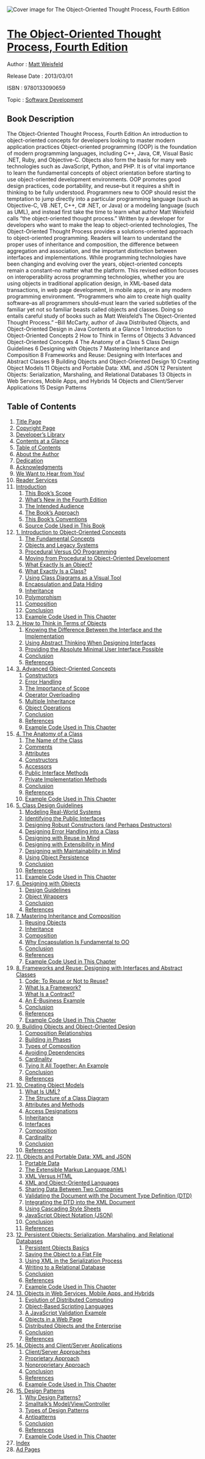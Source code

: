 ![Cover image for The Object-Oriented Thought Process, Fourth Edition](https://imgdetail.ebookreading.net/cover/cover/software_development/EB9780133090659.jpg)

[The Object-Oriented Thought Process, Fourth Edition](https://ebookreading.net/view/book/The+Object-Oriented+Thought+Process%2C+Fourth+Edition-EB9780133090659_1.html "The Object-Oriented Thought Process, Fourth Edition")
====================================================================================================================

Author : [Matt Weisfeld](https://ebookreading.net/search/author/Matt+Weisfeld)

Release Date : 2013/03/01

ISBN : 9780133090659

Topic : [Software Development](https://ebookreading.net/search/category/software-development)

Book Description
-----------------

   
The Object-Oriented Thought Process, Fourth Edition
An introduction to object-oriented concepts for developers looking to master modern application practices
Object-oriented programming (OOP) is the foundation of modern programming languages, including C++, Java, C#, Visual Basic .NET, Ruby, and Objective-C. Objects also form the basis for many web technologies such as JavaScript, Python, and PHP.
It is of vital importance to learn the fundamental concepts of object orientation before starting to use object-oriented development environments. OOP promotes good design practices, code portability, and reuse–but it requires a shift in thinking to be fully understood. Programmers new to OOP should resist the temptation to jump directly into a particular programming language (such as Objective-C, VB .NET, C++, C# .NET, or Java) or a modeling language (such as UML), and instead first take the time to learn what author Matt Weisfeld calls “the object-oriented thought process.”
Written by a developer for developers who want to make the leap to object-oriented technologies, The Object-Oriented Thought Process provides a solutions-oriented approach to object-oriented programming. Readers will learn to understand the proper uses of inheritance and composition, the difference between aggregation and association, and the important distinction between interfaces and implementations.
While programming technologies have been changing and evolving over the years, object-oriented concepts remain a constant–no matter what the platform. This revised edition focuses on interoperability across programming technologies, whether you are using objects in traditional application design, in XML-based data transactions, in web page development, in mobile apps, or in any modern programming environment.
“Programmers who aim to create high quality software–as all programmers should–must learn the varied subtleties of the familiar yet not so familiar beasts called objects and classes. Doing so entails careful study of books such as Matt Weisfeld’s The Object-Oriented Thought Process.”
–Bill McCarty, author of Java Distributed Objects, and Object-Oriented Design in Java
Contents at a Glance 1 Introduction to Object-Oriented Concepts 2 How to Think in Terms of Objects 3 Advanced Object-Oriented Concepts 4 The Anatomy of a Class 5 Class Design Guidelines 6 Designing with Objects 7 Mastering Inheritance and Composition 8 Frameworks and Reuse: Designing with Interfaces and Abstract Classes 9 Building Objects and Object-Oriented Design 10 Creating Object Models 11 Objects and Portable Data: XML and JSON 12 Persistent Objects: Serialization, Marshaling, and Relational Databases 13 Objects in Web Services, Mobile Apps, and Hybrids 14 Objects and Client/Server Applications 15 Design Patterns
              
Table of Contents
-----------------

1. [Title Page](https://ebookreading.net/view/book/The+Object-Oriented+Thought+Process%2C+Fourth+Edition-EB9780133090659_2.html)
1. [Copyright Page](https://ebookreading.net/view/book/The+Object-Oriented+Thought+Process%2C+Fourth+Edition-EB9780133090659_3.html)
1. [Developer’s Library](https://ebookreading.net/view/book/The+Object-Oriented+Thought+Process%2C+Fourth+Edition-EB9780133090659_4.html)
1. [Contents at a Glance](https://ebookreading.net/view/book/The+Object-Oriented+Thought+Process%2C+Fourth+Edition-EB9780133090659_5.html)
1. [Table of Contents](https://ebookreading.net/view/book/The+Object-Oriented+Thought+Process%2C+Fourth+Edition-EB9780133090659_6.html)
1. [About the Author](https://ebookreading.net/view/book/The+Object-Oriented+Thought+Process%2C+Fourth+Edition-EB9780133090659_7.html)
1. [Dedication](https://ebookreading.net/view/book/The+Object-Oriented+Thought+Process%2C+Fourth+Edition-EB9780133090659_8.html)
1. [Acknowledgments](https://ebookreading.net/view/book/The+Object-Oriented+Thought+Process%2C+Fourth+Edition-EB9780133090659_9.html)
1. [We Want to Hear from You!](https://ebookreading.net/view/book/The+Object-Oriented+Thought+Process%2C+Fourth+Edition-EB9780133090659_10.html)
1. [Reader Services](https://ebookreading.net/view/book/The+Object-Oriented+Thought+Process%2C+Fourth+Edition-EB9780133090659_11.html)
1. [Introduction](https://ebookreading.net/view/book/The+Object-Oriented+Thought+Process%2C+Fourth+Edition-EB9780133090659_12.html)
    1. [This Book’s Scope](https://ebookreading.net/view/book/The+Object-Oriented+Thought+Process%2C+Fourth+Edition-EB9780133090659_13.html#ch00lev1sec1)
    1. [What’s New in the Fourth Edition](https://ebookreading.net/view/book/The+Object-Oriented+Thought+Process%2C+Fourth+Edition-EB9780133090659_14.html#ch00lev1sec2)
    1. [The Intended Audience](https://ebookreading.net/view/book/The+Object-Oriented+Thought+Process%2C+Fourth+Edition-EB9780133090659_15.html#ch00lev1sec3)
    1. [The Book’s Approach](https://ebookreading.net/view/book/The+Object-Oriented+Thought+Process%2C+Fourth+Edition-EB9780133090659_16.html#ch00lev1sec4)
    1. [This Book’s Conventions](https://ebookreading.net/view/book/The+Object-Oriented+Thought+Process%2C+Fourth+Edition-EB9780133090659_17.html#ch00lev1sec5)
    1. [Source Code Used in This Book](https://ebookreading.net/view/book/The+Object-Oriented+Thought+Process%2C+Fourth+Edition-EB9780133090659_18.html#ch00lev1sec6)
1. [1. Introduction to Object-Oriented Concepts](https://ebookreading.net/view/book/The+Object-Oriented+Thought+Process%2C+Fourth+Edition-EB9780133090659_19.html)
    1. [The Fundamental Concepts](https://ebookreading.net/view/book/The+Object-Oriented+Thought+Process%2C+Fourth+Edition-EB9780133090659_20.html#ch01lev1sec1)
    1. [Objects and Legacy Systems](https://ebookreading.net/view/book/The+Object-Oriented+Thought+Process%2C+Fourth+Edition-EB9780133090659_21.html#ch01lev1sec2)
    1. [Procedural Versus OO Programming](https://ebookreading.net/view/book/The+Object-Oriented+Thought+Process%2C+Fourth+Edition-EB9780133090659_22.html#ch01lev1sec3)
    1. [Moving from Procedural to Object-Oriented Development](https://ebookreading.net/view/book/The+Object-Oriented+Thought+Process%2C+Fourth+Edition-EB9780133090659_23.html#ch01lev1sec4)
    1. [What Exactly Is an Object?](https://ebookreading.net/view/book/The+Object-Oriented+Thought+Process%2C+Fourth+Edition-EB9780133090659_24.html#ch01lev1sec5)
    1. [What Exactly Is a Class?](https://ebookreading.net/view/book/The+Object-Oriented+Thought+Process%2C+Fourth+Edition-EB9780133090659_25.html#ch01lev1sec6)
    1. [Using Class Diagrams as a Visual Tool](https://ebookreading.net/view/book/The+Object-Oriented+Thought+Process%2C+Fourth+Edition-EB9780133090659_26.html#ch01lev1sec7)
    1. [Encapsulation and Data Hiding](https://ebookreading.net/view/book/The+Object-Oriented+Thought+Process%2C+Fourth+Edition-EB9780133090659_27.html#ch01lev1sec8)
    1. [Inheritance](https://ebookreading.net/view/book/The+Object-Oriented+Thought+Process%2C+Fourth+Edition-EB9780133090659_28.html#ch01lev1sec9)
    1. [Polymorphism](https://ebookreading.net/view/book/The+Object-Oriented+Thought+Process%2C+Fourth+Edition-EB9780133090659_29.html#ch01lev1sec10)
    1. [Composition](https://ebookreading.net/view/book/The+Object-Oriented+Thought+Process%2C+Fourth+Edition-EB9780133090659_30.html#ch01lev1sec11)
    1. [Conclusion](https://ebookreading.net/view/book/The+Object-Oriented+Thought+Process%2C+Fourth+Edition-EB9780133090659_31.html#ch01lev1sec12)
    1. [Example Code Used in This Chapter](https://ebookreading.net/view/book/The+Object-Oriented+Thought+Process%2C+Fourth+Edition-EB9780133090659_32.html#ch01lev1sec13)
1. [2. How to Think in Terms of Objects](https://ebookreading.net/view/book/The+Object-Oriented+Thought+Process%2C+Fourth+Edition-EB9780133090659_33.html)
    1. [Knowing the Difference Between the Interface and the Implementation](https://ebookreading.net/view/book/The+Object-Oriented+Thought+Process%2C+Fourth+Edition-EB9780133090659_34.html#ch02lev1sec1)
    1. [Using Abstract Thinking When Designing Interfaces](https://ebookreading.net/view/book/The+Object-Oriented+Thought+Process%2C+Fourth+Edition-EB9780133090659_35.html#ch02lev1sec2)
    1. [Providing the Absolute Minimal User Interface Possible](https://ebookreading.net/view/book/The+Object-Oriented+Thought+Process%2C+Fourth+Edition-EB9780133090659_36.html#ch02lev1sec3)
    1. [Conclusion](https://ebookreading.net/view/book/The+Object-Oriented+Thought+Process%2C+Fourth+Edition-EB9780133090659_37.html#ch02lev1sec4)
    1. [References](https://ebookreading.net/view/book/The+Object-Oriented+Thought+Process%2C+Fourth+Edition-EB9780133090659_38.html#ch02lev1sec5)
1. [3. Advanced Object-Oriented Concepts](https://ebookreading.net/view/book/The+Object-Oriented+Thought+Process%2C+Fourth+Edition-EB9780133090659_39.html)
    1. [Constructors](https://ebookreading.net/view/book/The+Object-Oriented+Thought+Process%2C+Fourth+Edition-EB9780133090659_40.html#ch03lev1sec1)
    1. [Error Handling](https://ebookreading.net/view/book/The+Object-Oriented+Thought+Process%2C+Fourth+Edition-EB9780133090659_41.html#ch03lev1sec2)
    1. [The Importance of Scope](https://ebookreading.net/view/book/The+Object-Oriented+Thought+Process%2C+Fourth+Edition-EB9780133090659_42.html#ch03lev1sec3)
    1. [Operator Overloading](https://ebookreading.net/view/book/The+Object-Oriented+Thought+Process%2C+Fourth+Edition-EB9780133090659_43.html#ch03lev1sec4)
    1. [Multiple Inheritance](https://ebookreading.net/view/book/The+Object-Oriented+Thought+Process%2C+Fourth+Edition-EB9780133090659_44.html#ch03lev1sec5)
    1. [Object Operations](https://ebookreading.net/view/book/The+Object-Oriented+Thought+Process%2C+Fourth+Edition-EB9780133090659_45.html#ch03lev1sec6)
    1. [Conclusion](https://ebookreading.net/view/book/The+Object-Oriented+Thought+Process%2C+Fourth+Edition-EB9780133090659_46.html#ch03lev1sec7)
    1. [References](https://ebookreading.net/view/book/The+Object-Oriented+Thought+Process%2C+Fourth+Edition-EB9780133090659_47.html#ch03lev1sec8)
    1. [Example Code Used in This Chapter](https://ebookreading.net/view/book/The+Object-Oriented+Thought+Process%2C+Fourth+Edition-EB9780133090659_48.html#ch03lev1sec9)
1. [4. The Anatomy of a Class](https://ebookreading.net/view/book/The+Object-Oriented+Thought+Process%2C+Fourth+Edition-EB9780133090659_49.html)
    1. [The Name of the Class](https://ebookreading.net/view/book/The+Object-Oriented+Thought+Process%2C+Fourth+Edition-EB9780133090659_50.html#ch04lev1sec1)
    1. [Comments](https://ebookreading.net/view/book/The+Object-Oriented+Thought+Process%2C+Fourth+Edition-EB9780133090659_51.html#ch04lev1sec2)
    1. [Attributes](https://ebookreading.net/view/book/The+Object-Oriented+Thought+Process%2C+Fourth+Edition-EB9780133090659_52.html#ch04lev1sec3)
    1. [Constructors](https://ebookreading.net/view/book/The+Object-Oriented+Thought+Process%2C+Fourth+Edition-EB9780133090659_53.html#ch04lev1sec4)
    1. [Accessors](https://ebookreading.net/view/book/The+Object-Oriented+Thought+Process%2C+Fourth+Edition-EB9780133090659_54.html#ch04lev1sec5)
    1. [Public Interface Methods](https://ebookreading.net/view/book/The+Object-Oriented+Thought+Process%2C+Fourth+Edition-EB9780133090659_55.html#ch04lev1sec6)
    1. [Private Implementation Methods](https://ebookreading.net/view/book/The+Object-Oriented+Thought+Process%2C+Fourth+Edition-EB9780133090659_56.html#ch04lev1sec7)
    1. [Conclusion](https://ebookreading.net/view/book/The+Object-Oriented+Thought+Process%2C+Fourth+Edition-EB9780133090659_57.html#ch04lev1sec8)
    1. [References](https://ebookreading.net/view/book/The+Object-Oriented+Thought+Process%2C+Fourth+Edition-EB9780133090659_58.html#ch04lev1sec9)
    1. [Example Code Used in This Chapter](https://ebookreading.net/view/book/The+Object-Oriented+Thought+Process%2C+Fourth+Edition-EB9780133090659_59.html#ch04lev1sec10)
1. [5. Class Design Guidelines](https://ebookreading.net/view/book/The+Object-Oriented+Thought+Process%2C+Fourth+Edition-EB9780133090659_60.html)
    1. [Modeling Real-World Systems](https://ebookreading.net/view/book/The+Object-Oriented+Thought+Process%2C+Fourth+Edition-EB9780133090659_61.html#ch05lev1sec1)
    1. [Identifying the Public Interfaces](https://ebookreading.net/view/book/The+Object-Oriented+Thought+Process%2C+Fourth+Edition-EB9780133090659_62.html#ch05lev1sec2)
    1. [Designing Robust Constructors (and Perhaps Destructors)](https://ebookreading.net/view/book/The+Object-Oriented+Thought+Process%2C+Fourth+Edition-EB9780133090659_63.html#ch05lev1sec3)
    1. [Designing Error Handling into a Class](https://ebookreading.net/view/book/The+Object-Oriented+Thought+Process%2C+Fourth+Edition-EB9780133090659_64.html#ch05lev1sec4)
    1. [Designing with Reuse in Mind](https://ebookreading.net/view/book/The+Object-Oriented+Thought+Process%2C+Fourth+Edition-EB9780133090659_65.html#ch05lev1sec5)
    1. [Designing with Extensibility in Mind](https://ebookreading.net/view/book/The+Object-Oriented+Thought+Process%2C+Fourth+Edition-EB9780133090659_66.html#ch05lev1sec6)
    1. [Designing with Maintainability in Mind](https://ebookreading.net/view/book/The+Object-Oriented+Thought+Process%2C+Fourth+Edition-EB9780133090659_67.html#ch05lev1sec7)
    1. [Using Object Persistence](https://ebookreading.net/view/book/The+Object-Oriented+Thought+Process%2C+Fourth+Edition-EB9780133090659_68.html#ch05lev1sec8)
    1. [Conclusion](https://ebookreading.net/view/book/The+Object-Oriented+Thought+Process%2C+Fourth+Edition-EB9780133090659_69.html#ch05lev1sec9)
    1. [References](https://ebookreading.net/view/book/The+Object-Oriented+Thought+Process%2C+Fourth+Edition-EB9780133090659_70.html#ch05lev1sec10)
    1. [Example Code Used in This Chapter](https://ebookreading.net/view/book/The+Object-Oriented+Thought+Process%2C+Fourth+Edition-EB9780133090659_71.html#ch05lev1sec11)
1. [6. Designing with Objects](https://ebookreading.net/view/book/The+Object-Oriented+Thought+Process%2C+Fourth+Edition-EB9780133090659_72.html)
    1. [Design Guidelines](https://ebookreading.net/view/book/The+Object-Oriented+Thought+Process%2C+Fourth+Edition-EB9780133090659_73.html#ch06lev1sec1)
    1. [Object Wrappers](https://ebookreading.net/view/book/The+Object-Oriented+Thought+Process%2C+Fourth+Edition-EB9780133090659_74.html#ch06lev1sec2)
    1. [Conclusion](https://ebookreading.net/view/book/The+Object-Oriented+Thought+Process%2C+Fourth+Edition-EB9780133090659_75.html#ch06lev1sec3)
    1. [References](https://ebookreading.net/view/book/The+Object-Oriented+Thought+Process%2C+Fourth+Edition-EB9780133090659_76.html#ch06lev1sec4)
1. [7. Mastering Inheritance and Composition](https://ebookreading.net/view/book/The+Object-Oriented+Thought+Process%2C+Fourth+Edition-EB9780133090659_77.html)
    1. [Reusing Objects](https://ebookreading.net/view/book/The+Object-Oriented+Thought+Process%2C+Fourth+Edition-EB9780133090659_78.html#ch07lev1sec1)
    1. [Inheritance](https://ebookreading.net/view/book/The+Object-Oriented+Thought+Process%2C+Fourth+Edition-EB9780133090659_79.html#ch07lev1sec2)
    1. [Composition](https://ebookreading.net/view/book/The+Object-Oriented+Thought+Process%2C+Fourth+Edition-EB9780133090659_80.html#ch07lev1sec3)
    1. [Why Encapsulation Is Fundamental to OO](https://ebookreading.net/view/book/The+Object-Oriented+Thought+Process%2C+Fourth+Edition-EB9780133090659_81.html#ch07lev1sec4)
    1. [Conclusion](https://ebookreading.net/view/book/The+Object-Oriented+Thought+Process%2C+Fourth+Edition-EB9780133090659_82.html#ch07lev1sec5)
    1. [References](https://ebookreading.net/view/book/The+Object-Oriented+Thought+Process%2C+Fourth+Edition-EB9780133090659_83.html#ch07lev1sec6)
    1. [Example Code Used in This Chapter](https://ebookreading.net/view/book/The+Object-Oriented+Thought+Process%2C+Fourth+Edition-EB9780133090659_84.html#ch07lev1sec7)
1. [8. Frameworks and Reuse: Designing with Interfaces and Abstract Classes](https://ebookreading.net/view/book/The+Object-Oriented+Thought+Process%2C+Fourth+Edition-EB9780133090659_85.html)
    1. [Code: To Reuse or Not to Reuse?](https://ebookreading.net/view/book/The+Object-Oriented+Thought+Process%2C+Fourth+Edition-EB9780133090659_86.html#ch08lev1sec1)
    1. [What Is a Framework?](https://ebookreading.net/view/book/The+Object-Oriented+Thought+Process%2C+Fourth+Edition-EB9780133090659_87.html#ch08lev1sec2)
    1. [What Is a Contract?](https://ebookreading.net/view/book/The+Object-Oriented+Thought+Process%2C+Fourth+Edition-EB9780133090659_88.html#ch08lev1sec3)
    1. [An E-Business Example](https://ebookreading.net/view/book/The+Object-Oriented+Thought+Process%2C+Fourth+Edition-EB9780133090659_89.html#ch08lev1sec4)
    1. [Conclusion](https://ebookreading.net/view/book/The+Object-Oriented+Thought+Process%2C+Fourth+Edition-EB9780133090659_90.html#ch08lev1sec5)
    1. [References](https://ebookreading.net/view/book/The+Object-Oriented+Thought+Process%2C+Fourth+Edition-EB9780133090659_91.html#ch08lev1sec6)
    1. [Example Code Used in This Chapter](https://ebookreading.net/view/book/The+Object-Oriented+Thought+Process%2C+Fourth+Edition-EB9780133090659_92.html#ch08lev1sec7)
1. [9. Building Objects and Object-Oriented Design](https://ebookreading.net/view/book/The+Object-Oriented+Thought+Process%2C+Fourth+Edition-EB9780133090659_93.html)
    1. [Composition Relationships](https://ebookreading.net/view/book/The+Object-Oriented+Thought+Process%2C+Fourth+Edition-EB9780133090659_94.html#ch09lev1sec1)
    1. [Building in Phases](https://ebookreading.net/view/book/The+Object-Oriented+Thought+Process%2C+Fourth+Edition-EB9780133090659_95.html#ch09lev1sec2)
    1. [Types of Composition](https://ebookreading.net/view/book/The+Object-Oriented+Thought+Process%2C+Fourth+Edition-EB9780133090659_96.html#ch09lev1sec3)
    1. [Avoiding Dependencies](https://ebookreading.net/view/book/The+Object-Oriented+Thought+Process%2C+Fourth+Edition-EB9780133090659_97.html#ch09lev1sec4)
    1. [Cardinality](https://ebookreading.net/view/book/The+Object-Oriented+Thought+Process%2C+Fourth+Edition-EB9780133090659_98.html#ch09lev1sec5)
    1. [Tying It All Together: An Example](https://ebookreading.net/view/book/The+Object-Oriented+Thought+Process%2C+Fourth+Edition-EB9780133090659_99.html#ch09lev1sec6)
    1. [Conclusion](https://ebookreading.net/view/book/The+Object-Oriented+Thought+Process%2C+Fourth+Edition-EB9780133090659_100.html#ch09lev1sec7)
    1. [References](https://ebookreading.net/view/book/The+Object-Oriented+Thought+Process%2C+Fourth+Edition-EB9780133090659_101.html#ch09lev1sec8)
1. [10. Creating Object Models](https://ebookreading.net/view/book/The+Object-Oriented+Thought+Process%2C+Fourth+Edition-EB9780133090659_102.html)
    1. [What Is UML?](https://ebookreading.net/view/book/The+Object-Oriented+Thought+Process%2C+Fourth+Edition-EB9780133090659_103.html#ch10lev1sec1)
    1. [The Structure of a Class Diagram](https://ebookreading.net/view/book/The+Object-Oriented+Thought+Process%2C+Fourth+Edition-EB9780133090659_104.html#ch10lev1sec2)
    1. [Attributes and Methods](https://ebookreading.net/view/book/The+Object-Oriented+Thought+Process%2C+Fourth+Edition-EB9780133090659_105.html#ch10lev1sec3)
    1. [Access Designations](https://ebookreading.net/view/book/The+Object-Oriented+Thought+Process%2C+Fourth+Edition-EB9780133090659_106.html#ch10lev1sec4)
    1. [Inheritance](https://ebookreading.net/view/book/The+Object-Oriented+Thought+Process%2C+Fourth+Edition-EB9780133090659_107.html#ch10lev1sec5)
    1. [Interfaces](https://ebookreading.net/view/book/The+Object-Oriented+Thought+Process%2C+Fourth+Edition-EB9780133090659_108.html#ch10lev1sec6)
    1. [Composition](https://ebookreading.net/view/book/The+Object-Oriented+Thought+Process%2C+Fourth+Edition-EB9780133090659_109.html#ch10lev1sec7)
    1. [Cardinality](https://ebookreading.net/view/book/The+Object-Oriented+Thought+Process%2C+Fourth+Edition-EB9780133090659_110.html#ch10lev1sec8)
    1. [Conclusion](https://ebookreading.net/view/book/The+Object-Oriented+Thought+Process%2C+Fourth+Edition-EB9780133090659_111.html#ch10lev1sec9)
    1. [References](https://ebookreading.net/view/book/The+Object-Oriented+Thought+Process%2C+Fourth+Edition-EB9780133090659_112.html#ch10lev1sec10)
1. [11. Objects and Portable Data: XML and JSON](https://ebookreading.net/view/book/The+Object-Oriented+Thought+Process%2C+Fourth+Edition-EB9780133090659_113.html)
    1. [Portable Data](https://ebookreading.net/view/book/The+Object-Oriented+Thought+Process%2C+Fourth+Edition-EB9780133090659_114.html#ch11lev1sec1)
    1. [The Extensible Markup Language (XML)](https://ebookreading.net/view/book/The+Object-Oriented+Thought+Process%2C+Fourth+Edition-EB9780133090659_115.html#ch11lev1sec2)
    1. [XML Versus HTML](https://ebookreading.net/view/book/The+Object-Oriented+Thought+Process%2C+Fourth+Edition-EB9780133090659_116.html#ch11lev1sec3)
    1. [XML and Object-Oriented Languages](https://ebookreading.net/view/book/The+Object-Oriented+Thought+Process%2C+Fourth+Edition-EB9780133090659_117.html#ch11lev1sec4)
    1. [Sharing Data Between Two Companies](https://ebookreading.net/view/book/The+Object-Oriented+Thought+Process%2C+Fourth+Edition-EB9780133090659_118.html#ch11lev1sec5)
    1. [Validating the Document with the Document Type Definition (DTD)](https://ebookreading.net/view/book/The+Object-Oriented+Thought+Process%2C+Fourth+Edition-EB9780133090659_119.html#ch11lev1sec6)
    1. [Integrating the DTD into the XML Document](https://ebookreading.net/view/book/The+Object-Oriented+Thought+Process%2C+Fourth+Edition-EB9780133090659_120.html#ch11lev1sec7)
    1. [Using Cascading Style Sheets](https://ebookreading.net/view/book/The+Object-Oriented+Thought+Process%2C+Fourth+Edition-EB9780133090659_121.html#ch11lev1sec8)
    1. [JavaScript Object Notation (JSON)](https://ebookreading.net/view/book/The+Object-Oriented+Thought+Process%2C+Fourth+Edition-EB9780133090659_122.html#ch11lev1sec9)
    1. [Conclusion](https://ebookreading.net/view/book/The+Object-Oriented+Thought+Process%2C+Fourth+Edition-EB9780133090659_123.html#ch11lev1sec10)
    1. [References](https://ebookreading.net/view/book/The+Object-Oriented+Thought+Process%2C+Fourth+Edition-EB9780133090659_124.html#ch11lev1sec11)
1. [12. Persistent Objects: Serialization, Marshaling, and Relational Databases](https://ebookreading.net/view/book/The+Object-Oriented+Thought+Process%2C+Fourth+Edition-EB9780133090659_125.html)
    1. [Persistent Objects Basics](https://ebookreading.net/view/book/The+Object-Oriented+Thought+Process%2C+Fourth+Edition-EB9780133090659_126.html#ch12lev1sec1)
    1. [Saving the Object to a Flat File](https://ebookreading.net/view/book/The+Object-Oriented+Thought+Process%2C+Fourth+Edition-EB9780133090659_127.html#ch12lev1sec2)
    1. [Using XML in the Serialization Process](https://ebookreading.net/view/book/The+Object-Oriented+Thought+Process%2C+Fourth+Edition-EB9780133090659_128.html#ch12lev1sec3)
    1. [Writing to a Relational Database](https://ebookreading.net/view/book/The+Object-Oriented+Thought+Process%2C+Fourth+Edition-EB9780133090659_129.html#ch12lev1sec4)
    1. [Conclusion](https://ebookreading.net/view/book/The+Object-Oriented+Thought+Process%2C+Fourth+Edition-EB9780133090659_130.html#ch12lev1sec5)
    1. [References](https://ebookreading.net/view/book/The+Object-Oriented+Thought+Process%2C+Fourth+Edition-EB9780133090659_131.html#ch12lev1sec6)
    1. [Example Code Used in This Chapter](https://ebookreading.net/view/book/The+Object-Oriented+Thought+Process%2C+Fourth+Edition-EB9780133090659_132.html#ch12lev1sec7)
1. [13. Objects in Web Services, Mobile Apps, and Hybrids](https://ebookreading.net/view/book/The+Object-Oriented+Thought+Process%2C+Fourth+Edition-EB9780133090659_133.html)
    1. [Evolution of Distributed Computing](https://ebookreading.net/view/book/The+Object-Oriented+Thought+Process%2C+Fourth+Edition-EB9780133090659_134.html#ch13lev1sec1)
    1. [Object-Based Scripting Languages](https://ebookreading.net/view/book/The+Object-Oriented+Thought+Process%2C+Fourth+Edition-EB9780133090659_135.html#ch13lev1sec2)
    1. [A JavaScript Validation Example](https://ebookreading.net/view/book/The+Object-Oriented+Thought+Process%2C+Fourth+Edition-EB9780133090659_136.html#ch13lev1sec3)
    1. [Objects in a Web Page](https://ebookreading.net/view/book/The+Object-Oriented+Thought+Process%2C+Fourth+Edition-EB9780133090659_137.html#ch13lev1sec4)
    1. [Distributed Objects and the Enterprise](https://ebookreading.net/view/book/The+Object-Oriented+Thought+Process%2C+Fourth+Edition-EB9780133090659_138.html#ch13lev1sec5)
    1. [Conclusion](https://ebookreading.net/view/book/The+Object-Oriented+Thought+Process%2C+Fourth+Edition-EB9780133090659_139.html#ch13lev1sec6)
    1. [References](https://ebookreading.net/view/book/The+Object-Oriented+Thought+Process%2C+Fourth+Edition-EB9780133090659_140.html#ch13lev1sec7)
1. [14. Objects and Client/Server Applications](https://ebookreading.net/view/book/The+Object-Oriented+Thought+Process%2C+Fourth+Edition-EB9780133090659_141.html)
    1. [Client/Server Approaches](https://ebookreading.net/view/book/The+Object-Oriented+Thought+Process%2C+Fourth+Edition-EB9780133090659_142.html#ch14lev1sec1)
    1. [Proprietary Approach](https://ebookreading.net/view/book/The+Object-Oriented+Thought+Process%2C+Fourth+Edition-EB9780133090659_143.html#ch14lev1sec2)
    1. [Nonproprietary Approach](https://ebookreading.net/view/book/The+Object-Oriented+Thought+Process%2C+Fourth+Edition-EB9780133090659_144.html#ch14lev1sec3)
    1. [Conclusion](https://ebookreading.net/view/book/The+Object-Oriented+Thought+Process%2C+Fourth+Edition-EB9780133090659_145.html#ch14lev1sec4)
    1. [References](https://ebookreading.net/view/book/The+Object-Oriented+Thought+Process%2C+Fourth+Edition-EB9780133090659_146.html#ch14lev1sec5)
    1. [Example Code Used in This Chapter](https://ebookreading.net/view/book/The+Object-Oriented+Thought+Process%2C+Fourth+Edition-EB9780133090659_147.html#ch14lev1sec6)
1. [15. Design Patterns](https://ebookreading.net/view/book/The+Object-Oriented+Thought+Process%2C+Fourth+Edition-EB9780133090659_148.html)
    1. [Why Design Patterns?](https://ebookreading.net/view/book/The+Object-Oriented+Thought+Process%2C+Fourth+Edition-EB9780133090659_149.html#ch15lev1sec1)
    1. [Smalltalk’s Model/View/Controller](https://ebookreading.net/view/book/The+Object-Oriented+Thought+Process%2C+Fourth+Edition-EB9780133090659_150.html#ch15lev1sec2)
    1. [Types of Design Patterns](https://ebookreading.net/view/book/The+Object-Oriented+Thought+Process%2C+Fourth+Edition-EB9780133090659_151.html#ch15lev1sec3)
    1. [Antipatterns](https://ebookreading.net/view/book/The+Object-Oriented+Thought+Process%2C+Fourth+Edition-EB9780133090659_152.html#ch15lev1sec4)
    1. [Conclusion](https://ebookreading.net/view/book/The+Object-Oriented+Thought+Process%2C+Fourth+Edition-EB9780133090659_153.html#ch15lev1sec5)
    1. [References](https://ebookreading.net/view/book/The+Object-Oriented+Thought+Process%2C+Fourth+Edition-EB9780133090659_154.html#ch15lev1sec6)
    1. [Example Code Used in This Chapter](https://ebookreading.net/view/book/The+Object-Oriented+Thought+Process%2C+Fourth+Edition-EB9780133090659_155.html#ch15lev1sec7)
1. [Index](https://ebookreading.net/view/book/The+Object-Oriented+Thought+Process%2C+Fourth+Edition-EB9780133090659_156.html)
1. [Ad Pages](https://ebookreading.net/view/book/The+Object-Oriented+Thought+Process%2C+Fourth+Edition-EB9780133090659_157.html)

